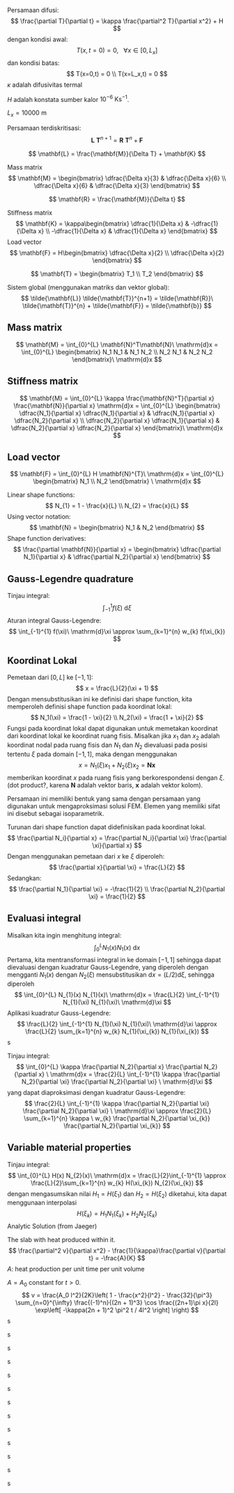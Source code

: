 Persamaan difusi:
$$
\frac{\partial T}{\partial t} = \kappa \frac{\partial^2 T}{\partial x^2} + H
$$
dengan kondisi awal:
$$
T(x,t=0) = 0, \ \ \ \forall x \in [0,L_x]
$$
dan kondisi batas:
$$
T(x=0,t) = 0 \\
T(x=L_x,t) = 0
$$
$\kappa$ adalah difusivitas termal

$H$ adalah konstata sumber kalor $10^{-6}$ $\mathrm{K}\mathrm{s}^{-1}$.

$L_x = 10000$ m

Persamaan terdiskritisasi:
$$
\mathbf{L}\ \mathbf{T}^{n+1} = \mathbf{R}\ \mathbf{T}^{n} + \mathbf{F}
$$

$$
\mathbf{L} = \frac{\mathbf{M}}{\Delta T} + \mathbf{K}
$$

Mass matrix
$$
\mathbf{M} = \begin{bmatrix}
\dfrac{\Delta x}{3} & \dfrac{\Delta x}{6} \\
\dfrac{\Delta x}{6} & \dfrac{\Delta x}{3}
\end{bmatrix}
$$

$$
\mathbf{R} = \frac{\mathbf{M}}{\Delta t}
$$

Stiffness matrix
$$
\mathbf{K} = \kappa\begin{bmatrix}
\dfrac{1}{\Delta x} & -\dfrac{1}{\Delta x} \\
-\dfrac{1}{\Delta x} & \dfrac{1}{\Delta x}
\end{bmatrix}
$$
Load vector
$$
\mathbf{F} = H\begin{bmatrix}
\dfrac{\Delta x}{2} \\
\dfrac{\Delta x}{2}
\end{bmatrix}
$$

$$
\mathbf{T} = \begin{bmatrix}
T_1 \\ T_2
\end{bmatrix}
$$

 Sistem global (menggunakan matriks dan vektor global):
$$
\tilde{\mathbf{L}} \tilde{\mathbf{T}}^{n+1} = \tilde{\mathbf{R}}\ 
\tilde{\mathbf{T}}^{n} + \tilde{\mathbf{F}} = \tilde{\mathbf{b}}
$$

## Mass matrix

$$
\mathbf{M} = \int_{0}^{L} \mathbf{N}^T\mathbf{N}\ \mathrm{d}x =
\int_{0}^{L} \begin{bmatrix}
N_1 N_1 & N_1 N_2 \\
N_2 N_1 & N_2 N_2
\end{bmatrix}\ \mathrm{d}x
$$

## Stiffness matrix

$$
\mathbf{M} = \int_{0}^{L} \kappa
\frac{\mathbf{N}^T}{\partial x}
\frac{\mathbf{N}}{\partial x} \mathrm{d}x =
\int_{0}^{L} \begin{bmatrix}
\dfrac{N_1}{\partial x} \dfrac{N_1}{\partial x} &
\dfrac{N_1}{\partial x} \dfrac{N_2}{\partial x} \\
\dfrac{N_2}{\partial x} \dfrac{N_1}{\partial x} & 
\dfrac{N_2}{\partial x} \dfrac{N_2}{\partial x}
\end{bmatrix}\ \mathrm{d}x
$$

## Load vector

$$
\mathbf{F} = \int_{0}^{L} H \mathbf{N}^{T}\ \mathrm{d}x =
\int_{0}^{L} \begin{bmatrix} N_1 \\ N_2 \end{bmatrix} \ \mathrm{d}x
$$

Linear shape functions:
$$
N_{1} = 1 - \frac{x}{L} \\
N_{2} = \frac{x}{L}
$$
Using vector notation:
$$
\mathbf{N} = \begin{bmatrix}
N_1 & N_2
\end{bmatrix}
$$
Shape function derivatives:
$$
\frac{\partial \mathbf{N}}{\partial x} = \begin{bmatrix}
\dfrac{\partial N_1}{\partial x} & \dfrac{\partial N_2}{\partial x}
\end{bmatrix}
$$

## Gauss-Legendre quadrature

Tinjau integral:
$$
\int_{-1}^{1} f(\xi)\ \mathrm{d}\xi
$$
Aturan integral Gauss-Legendre:
$$
\int_{-1}^{1} f(\xi)\ \mathrm{d}\xi \approx
\sum_{k=1}^{n} w_{k} f(\xi_{k})
$$

## Koordinat Lokal

Pemetaan dari $[0,L]$ ke $[-1,1]$:
$$
x = \frac{L}{2}(\xi + 1)
$$
Dengan mensubstitusikan ini ke definisi dari shape function, kita memperoleh definisi shape function pada koordinat lokal:
$$
N_1(\xi) = \frac{1 - \xi}{2} \\
N_2(\xi) = \frac{1 + \xi}{2}
$$
Fungsi pada koordinat lokal dapat digunakan untuk memetakan koordinat dari koordinat lokal ke koordinat ruang fisis. Misalkan jika $x_1$ dan $x_2$ adalah koordinat nodal pada ruang fisis dan $N_1$ dan $N_2$ dievaluasi pada posisi tertentu $\xi$ pada domain $[-1,1]$, maka dengan menggunakan
$$
x = N_1(\xi) x_1 + N_2(\xi) x_{2} = \mathbf{N}\mathbf{x}
$$
memberikan koordinat $x$ pada ruang fisis yang berkorespondensi dengan $\xi$. (dot product?, karena $\mathbf{N}$ adalah vektor baris, $\mathbf{x}$ adalah vektor kolom).

Persamaan ini memiliki bentuk yang sama dengan persamaan yang digunakan untuk mengaproksimasi solusi FEM. Elemen yang memiliki sifat ini disebut sebagai isoparametrik.

Turunan dari shape function dapat didefinisikan pada koordinat lokal.
$$
\frac{\partial N_i}{\partial x} =
\frac{\partial N_i}{\partial \xi}
\frac{\partial \xi}{\partial x}
$$
Dengan menggunakan pemetaan dari $x$ ke $\xi$ diperoleh:
$$
\frac{\partial x}{\partial \xi} = \frac{L}{2}
$$
 Sedangkan:
$$
\frac{\partial N_1}{\partial \xi} = -\frac{1}{2} \\
\frac{\partial N_2}{\partial \xi} = \frac{1}{2}
$$

## Evaluasi integral

Misalkan kita ingin menghitung integral:
$$
\int_{0}^{L} N_{1}(x) N_{1}(x)\ \mathrm{d}x
$$
Pertama, kita mentransformasi integral in ke domain $[-1,1]$ sehingga dapat dievaluasi dengan kuadratur Gauss-Legendre, yang diperoleh dengan mengganti $N_1(x)$ dengan $N_{2}(\xi)$ mensubstitusikan $\mathrm{d}x = (L/2)\mathrm{d}\xi$, sehingga diperoleh
$$
\int_{0}^{L} N_{1}(x) N_{1}(x)\ \mathrm{d}x = \frac{L}{2}
\int_{-1}^{1} N_{1}(\xi) N_{1}(\xi)\ \mathrm{d}\xi
$$
Aplikasi kuadratur Gauss-Legendre:
$$
\frac{L}{2}
\int_{-1}^{1} N_{1}(\xi) N_{1}(\xi)\ \mathrm{d}\xi \approx
\frac{L}{2} \sum_{k=1}^{n} w_{k} N_{1}(\xi_{k}) N_{1}(\xi_{k})
$$
s

Tinjau integral:
$$
\int_{0}^{L} \kappa \frac{\partial N_2}{\partial x}
\frac{\partial N_2}{\partial x} \ \mathrm{d}x =
\frac{2}{L} \int_{-1}^{1} \kappa \frac{\partial N_2}{\partial \xi}
\frac{\partial N_2}{\partial \xi} \ \mathrm{d}\xi
$$
yang dapat diaproksimasi dengan kuadratur Gauss-Legendre:
$$
\frac{2}{L} \int_{-1}^{1} \kappa \frac{\partial N_2}{\partial \xi}
\frac{\partial N_2}{\partial \xi} \ \mathrm{d}\xi \approx
\frac{2}{L} \sum_{k=1}^{n} \kappa \ w_{k}
\frac{\partial N_2}{\partial \xi_{k}}
\frac{\partial N_2}{\partial \xi_{k}}
$$

## Variable material properties

Tinjau integral:
$$
\int_{0}^{L} H(x) N_{2}(x)\ \mathrm{d}x = \frac{L}{2}\int_{-1}^{1} \approx
\frac{L}{2}\sum_{k=1}^{n} w_{k} H(\xi_{k}) N_{2}(\xi_{k})
$$
dengan mengasumsikan nilai $H_1 = H(\xi_1)$ dan $H_2 = H(\xi_2)$ diketahui, kita dapat menggunaan interpolasi
$$
H(\xi_{k}) = H_1 N_{1}(\xi_{k}) + H_2 N_{2}(\xi_{k})
$$
Analytic Solution (from Jaeger)

The slab with heat produced within it.
$$
\frac{\partial^2 v}{\partial x^2} - \frac{1}{\kappa}\frac{\partial v}{\partial t} = -\frac{A}{K}
$$
$A$: heat production per unit time per unit volume

$A = A_0$ constant for $t>0$.
$$
v = \frac{A_0 l^2}{2K}\left(
1 - \frac{x^2}{l^2} - \frac{32}{\pi^3} \sum_{n=0}^{\infty}
\frac{(-1)^n}{(2n + 1)^3} \cos \frac{(2n+1)\pi x}{2l}
\exp\left[ -\kappa(2n + 1)^2 \pi^2 t / 4l^2 \right]
\right)
$$
s

s

s

s

s

s

s

s

s

s

s

s

s

